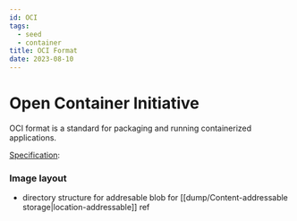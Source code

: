 ```yaml
---
id: OCI
tags:
  - seed
  - container
title: OCI Format
date: 2023-08-10
---
```


# Open Container Initiative

OCI format is a standard for packaging and running containerized applications.

[Specification](https://github.com/opencontainers/image-spec):

### Image layout

- directory structure for addresable blob for [[dump/Content-addressable storage|location-addressable]] ref
